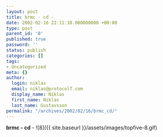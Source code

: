 ```yaml
---
layout: post
title: brmc - cd -
date: 2002-02-16 22:11:10.000000000 +00:00
type: post
parent_id: '0'
published: true
password: ''
status: publish
categories: []
tags:
- Uncategorized
meta: {}
author:
  login: niklas
  email: niklas@protocol7.com
  display_name: Niklas
  first_name: Niklas
  last_name: Gustavsson
permalink: "/archives/2002/02/16/brmc_cd/"
---
```

 **brmc - cd** - ![8]({{ site.baseurl }}/assets/images/topfive-8.gif)


